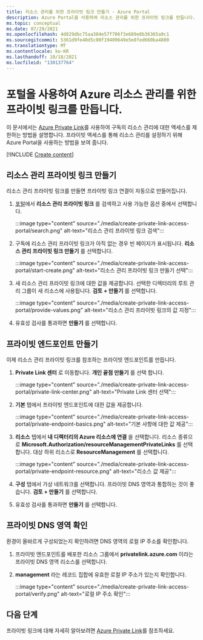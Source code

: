 ```yaml
---
title: 리소스 관리를 위한 프라이빗 링크 만들기 - Azure Portal
description: Azure Portal을 사용하여 리소스 관리를 위한 프라이빗 링크를 만듭니다.
ms.topic: conceptual
ms.date: 07/29/2021
ms.openlocfilehash: 4d829dbc75aa384e57f706f3e689e8b36365a9c1
ms.sourcegitcommit: 5361d9fe40d5c00f19409649e5e8fed660ba4800
ms.translationtype: MT
ms.contentlocale: ko-KR
ms.lasthandoff: 10/18/2021
ms.locfileid: "130137764"
---
```

# <a name="use-portal-to-create-private-link-for-managing-azure-resources"></a>포털을 사용하여 Azure 리소스 관리를 위한 프라이빗 링크를 만듭니다.

이 문서에서는 [Azure Private Link](../../private-link/index.yml)를 사용하여 구독의 리소스 관리에 대한 액세스를 제한하는 방법을 설명합니다. 프라이빗 액세스를 통해 리소스 관리를 설정하기 위해 Azure Portal을 사용하는 방법을 보여 줍니다.

[!INCLUDE [Create content](../../../includes/resource-manager-create-rmpl.md)]

## <a name="create-resource-management-private-link"></a>리소스 관리 프라이빗 링크 만들기

리소스 관리 프라이빗 링크를 만들면 프라이빗 링크 연결이 자동으로 만들어집니다.

1. [포털](https://portal.azure.com)에서 **리소스 관리 프라이빗 링크** 를 검색하고 사용 가능한 옵션 중에서 선택합니다.

   :::image type="content" source="./media/create-private-link-access-portal/search.png" alt-text="리소스 관리 프라이빗 링크 검색":::

1. 구독에 리소스 관리 프라이빗 링크가 아직 없는 경우 빈 페이지가 표시됩니다. **리소스 관리 프라이빗 링크 만들기** 를 선택합니다.

   :::image type="content" source="./media/create-private-link-access-portal/start-create.png" alt-text="리소스 관리 프라이빗 링크 만들기 선택":::

1. 새 리소스 관리 프라이빗 링크에 대한 값을 제공합니다. 선택한 디렉터리의 루트 관리 그룹이 새 리소스에 사용됩니다. **검토 + 만들기** 를 선택합니다.

   :::image type="content" source="./media/create-private-link-access-portal/provide-values.png" alt-text="리소스 관리 프라이빗 링크의 값 지정":::

1. 유효성 검사를 통과하면 **만들기** 를 선택합니다.

## <a name="create-private-endpoint"></a>프라이빗 엔드포인트 만들기

이제 리소스 관리 프라이빗 링크를 참조하는 프라이빗 엔드포인트를 만듭니다.

1. **Private Link 센터** 로 이동합니다. **개인 끝점 만들기** 를 선택 합니다.

   :::image type="content" source="./media/create-private-link-access-portal/private-link-center.png" alt-text="Private Link 센터 선택":::

1. **기본** 탭에서 프라이빗 엔드포인트에 대한 값을 제공합니다.

   :::image type="content" source="./media/create-private-link-access-portal/private-endpoint-basics.png" alt-text="기본 사항에 대한 값 제공":::

1. **리소스** 탭에서 **내 디렉터리의 Azure 리소스에 연결** 을 선택합니다. 리소스 종류으로 **Microsoft.Authorization/resourceManagementPrivateLinks** 를 선택합니다. 대상 하위 리소스로 **ResourceManagement** 를 선택합니다.

   :::image type="content" source="./media/create-private-link-access-portal/private-endpoint-resource.png" alt-text="리소스 값 제공":::

1. **구성** 탭에서 가상 네트워크를 선택합니다. 프라이빗 DNS 영역과 통합하는 것이 좋습니다. **검토 + 만들기** 를 선택합니다.

1. 유효성 검사를 통과하면 **만들기** 를 선택합니다.

## <a name="verify-private-dns-zone"></a>프라이빗 DNS 영역 확인

환경이 올바르게 구성되었는지 확인하려면 DNS 영역의 로컬 IP 주소를 확인합니다.

1. 프라이빗 엔드포인트를 배포한 리소스 그룹에서 **privatelink.azure.com** 이라는 프라이빗 DNS 영역 리소스를 선택합니다.

1. **management** 라는 레코드 집합에 유효한 로컬 IP 주소가 있는지 확인합니다.

   :::image type="content" source="./media/create-private-link-access-portal/verify.png" alt-text="로컬 IP 주소 확인":::

## <a name="next-steps"></a>다음 단계

프라이빗 링크에 대해 자세히 알아보려면 [Azure Private Link](../../private-link/index.yml)를 참조하세요.
